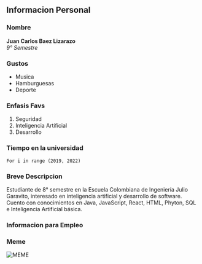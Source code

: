 ## Informacion Personal

### Nombre
**Juan Carlos Baez Lizarazo**  
*9° Semestre*  

### Gustos  
- Musica
- Hamburguesas
- Deporte

### Enfasis Favs   
1. Seguridad
2. Inteligencia Artificial  
3. Desarrollo

### Tiempo en la universidad
~~~
For i in range (2019, 2022)
~~~

### Breve Descripcion

Estudiante de 8° semestre en la Escuela Colombiana de Ingeniería Julio Garavito, interesado en inteligencia artificial y desarrollo de software. Cuento con conocimientos en Java, JavaScript, React, HTML, Phyton, SQL e Inteligencia Artificial básica.

### Informacion para Empleo

[LinkedIn]:https://www.linkedin.com/in/juan-carlos-b%C3%A1ez-lizarazo-16869321a/

### Meme
![MEME](https://www.google.com/search?q=meme+bob+esponja+en+llamas&rlz=1C1CHBF_esCO972CO972&sxsrf=AOaemvIQN1ip_Trv8ifNXuiIBRBTe1dWJQ:1642731561521&tbm=isch&source=iu&ictx=1&vet=1&fir=gYHUmGLn3DHqzM%252CHqUwwdS70WMqvM%252C_%253B82KlDRb9mTbYpM%252CpeKxvPdJrCNONM%252C_%253BNHNVAY4ANLLawM%252C9Ytg-vu_lCD77M%252C_%253Bi3To0ALV1J-07M%252CmN0EiUdC3JoGjM%252C_%253BfSQ50lRCyIHZNM%252CcWtb-la8eSUECM%252C_%253BURCO3ca7S65T2M%252C1ldAfyjeS_L0BM%252C_%253BJXVVw5x0wWgsqM%252Cdd-vdbMlPu9WYM%252C_%253BC3KNU4Vh4oTgxM%252Cqtun3d2DE-TCYM%252C_%253BF8Ww0hPO-UdMnM%252CaVLHWHtUZhGyTM%252C_%253BWO1dwRcnrNi_0M%252CVhtsrJ5kCX6srM%252C_%253B1IIQyKrUhkXp2M%252CN13Obh9kVtaxgM%252C_%253BjgWKcuFhKurO_M%252CrGQ0xl-s_xg5FM%252C_%253B9cnNsUoy0ymgYM%252CoWIg1tINznWczM%252C_%253BOCphl2FeD582fM%252CU37-v5F5MuoPUM%252C_%253BQQgaZcX7DcqSXM%252CksVvhfbQJ-ItcM%252C_&usg=AI4_-kRji0UMhc6BpeL1CV3DX-r3Pojbzg&sa=X&ved=2ahUKEwjD3r3548H1AhWyVTABHVXEChAQ9QF6BAgpEAE#imgrc=URCO3ca7S65T2M)  
